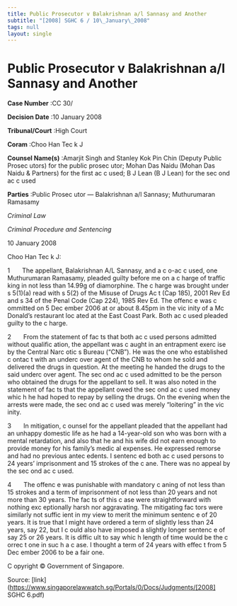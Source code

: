 ```yaml
---
title: Public Prosecutor v Balakrishnan a/l Sannasy and Another
subtitle: "[2008] SGHC 6 / 10\_January\_2008"
tags: null
layout: single
---
```

# Public Prosecutor v Balakrishnan a/l Sannasy and Another 



**Case Number** :CC 30/ 

**Decision Date** :10 January 2008 

**Tribunal/Court** :High Court 

**Coram** :Choo Han Tec k J 

**Counsel Name(s)** :Amarjit Singh and Stanley Kok Pin Chin (Deputy Public Prosec utors) for the public prosec utor; Mohan Das Naidu (Mohan Das Naidu & Partners) for the first ac c used; B J Lean (B J Lean) for the sec ond ac c used 

**Parties** :Public Prosec utor — Balakrishnan a/l Sannasy; Muthurumaran Ramasamy 

_Criminal Law_ 

_Criminal Procedure and Sentencing_ 

10 January 2008 

Choo Han Tec k J: 

1       The appellant, Balakrishnan A/L Sannasy, and a c o-ac c used, one Muthurumaran Ramasamy, pleaded guilty before me on a c harge of traffic king in not less than 14.99g of diamorphine. The c harge was brought under s 5(1)(a) read with s 5(2) of the Misuse of Drugs Ac t (Cap 185), 2001 Rev Ed and s 34 of the Penal Code (Cap 224), 1985 Rev Ed. The offenc e was c ommitted on 5 Dec ember 2006 at or about 8.45pm in the vic inity of a Mc Donald’s restaurant loc ated at the East Coast Park. Both ac c used pleaded guilty to the c harge. 

2       From the statement of fac ts that both ac c used persons admitted without qualific ation, the appellant was c aught in an entrapment exerc ise by the Central Narc otic s Bureau (“CNB”). He was the one who established c ontac t with an underc over agent of the CNB to whom he sold and delivered the drugs in question. At the meeting he handed the drugs to the said underc over agent. The sec ond ac c used admitted to be the person who obtained the drugs for the appellant to sell. It was also noted in the statement of fac ts that the appellant owed the sec ond ac c used money whic h he had hoped to repay by selling the drugs. On the evening when the arrests were made, the sec ond ac c used was merely “loitering” in the vic inity. 

3       In mitigation, c ounsel for the appellant pleaded that the appellant had an unhappy domestic life as he had a 14-year-old son who was born with a mental retardation, and also that he and his wife did not earn enough to provide money for his family’s medic al expenses. He expressed remorse and had no previous antec edents. I sentenc ed both ac c used persons to 24 years’ imprisonment and 15 strokes of the c ane. There was no appeal by the sec ond ac c used. 

4       The offenc e was punishable with mandatory c aning of not less than 15 strokes and a term of imprisonment of not less than 20 years and not more than 30 years. The fac ts of this c ase were straightforward with nothing exc eptionally harsh nor aggravating. The mitigating fac tors were similarly not suffic ient in my view to merit the minimum sentenc e of 20 years. It is true that I might have ordered a term of slightly less than 24 years, say 22, but I c ould also have imposed a slightly longer sentenc e of say 25 or 26 years. It is diffic ult to say whic h length of time would be the c orrec t one in suc h a c ase. I thought a term of 24 years with effec t from 5 Dec ember 2006 to be a fair one. 


C opyright © Government of Singapore. 


Source: [link](https://www.singaporelawwatch.sg/Portals/0/Docs/Judgments/[2008] SGHC 6.pdf)
